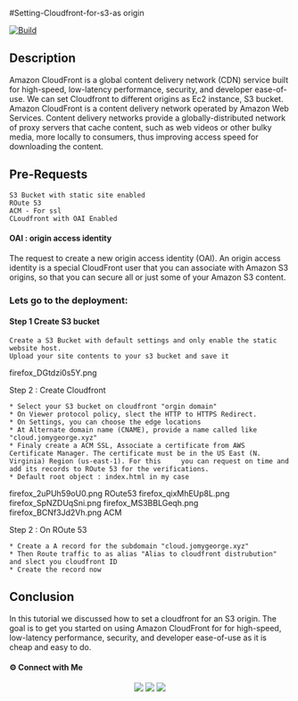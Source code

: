 #Setting-Cloudfront-for-s3-as origin

[![Build](https://travis-ci.org/joemccann/dillinger.svg?branch=master)](https://travis-ci.org/joemccann/dillinger)

## Description

Amazon CloudFront is a global content delivery network (CDN) service built for high-speed, low-latency performance, security, and developer ease-of-use. We can set Cloudfront to different origins as Ec2 instance, S3 bucket.
Amazon CloudFront is a content delivery network operated by Amazon Web Services. Content delivery networks provide a globally-distributed network of proxy servers that cache content, such as web videos or other bulky media, more locally to consumers, thus improving access speed for downloading the content.

## Pre-Requests
```
S3 Bucket with static site enabled
ROute 53
ACM - For ssl
CLoudfront with OAI Enabled
```

#### OAI : origin access identity

The request to create a new origin access identity (OAI). An origin access identity is a special CloudFront user that you can associate with Amazon S3 origins, so that you can secure all or just some of your Amazon S3 content.

### Lets go to the deployment:
#### Step 1 Create S3 bucket
```
Create a S3 Bucket with default settings and only enable the static website host.
Upload your site contents to your s3 bucket and save it
```
firefox_DGtdzi0s5Y.png

Step 2 : Create Cloudfront

```
* Select your S3 bucket on cloudfront "orgin domain" 
* On Viewer protocol policy, slect the HTTP to HTTPS Redirect.
* On Settings, you can choose the edge locations
* At Alternate domain name (CNAME), provide a name called like "cloud.jomygeorge.xyz"
* Finaly create a ACM SSL, Associate a certificate from AWS Certificate Manager. The certificate must be in the US East (N. Virginia) Region (us-east-1). For this     you can request on time and add its records to ROute 53 for the verifications. 
* Default root object : index.html in my case
```
firefox_2uPUh59oU0.png ROute53
firefox_qixMhEUp8L.png
firefox_SpNZDUqSni.png
firefox_MS3BBLGeqh.png
firefox_BCNf3Jd2Vh.png ACM

Step 2 : On ROute 53
```
* Create a A record for the subdomain "cloud.jomygeorge.xyz" 
* Then Route traffic to as alias "Alias to cloudfront distrubution" and slect you cloudfront ID
* Create the record now
```


## Conclusion

In this tutorial we discussed how to set a cloudfront for an S3 origin. The goal is to get you started on using Amazon CloudFront for for high-speed, low-latency performance, security, and developer ease-of-use as it is cheap and easy to do.

#### ⚙️ Connect with Me

<p align="center">
<a href="mailto:jomyambattil@gmail.com"><img src="https://img.shields.io/badge/Gmail-D14836?style=for-the-badge&logo=gmail&logoColor=white"/></a>
<a href="https://www.linkedin.com/in/jomygeorge11"><img src="https://img.shields.io/badge/LinkedIn-0077B5?style=for-the-badge&logo=linkedin&logoColor=white"/></a> 
<a href="https://www.instagram.com/therealjomy"><img src="https://img.shields.io/badge/Instagram-E4405F?style=for-the-badge&logo=instagram&logoColor=white"/></a><br />
